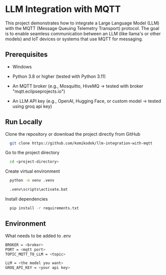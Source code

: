 
# LLM Integration with MQTT

This project demonstrates how to integrate a Large Language Model (LLM) with the MQTT (Message Queuing Telemetry Transport) protocol. The goal is to enable seamless communication between an LLM (like llama's or other models) and IoT devices or systems that use MQTT for messaging.


## Prerequisites

- Windows

- Python 3.8 or higher (tested with Python 3.11)

- An MQTT broker (e.g., Mosquitto, HiveMQ -> tested with broker "mqtt.eclipseprojects.io")

- An LLM API key (e.g., OpenAI, Hugging Face, or custom model -> tested using groq api key)

## Run Locally

Clone the repository or download the project directly from GitHub

```bash
  git clone https://github.com/komikodok/llm-integration-with-mqtt
```

Go to the project directory

```bash
  cd <project-directory>
```

Create virtual environment

```bash
  python -m venv .venv
```

```bash
  .venv\scripts\activate.bat
```

Install dependencies

```bash
  pip install -r requirements.txt
```

## Environment

What needs to be added to .env
```bash  
BROKER = <broker>
PORT = <mqtt port>
TOPIC_MQTT_TO_LLM = <topic>

LLM = <the model you want>
GROQ_API_KEY = <your api key>
```